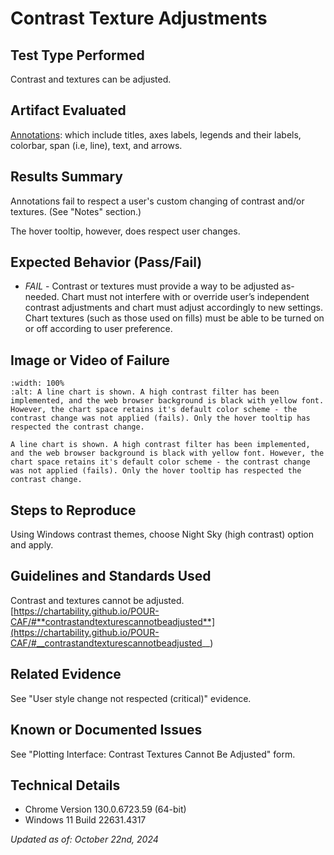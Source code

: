 # Contrast Texture Adjustments

## Test Type Performed

Contrast and textures can be adjusted.

## Artifact Evaluated

[Annotations](https://docs.bokeh.org/en/latest/docs/user_guide/interaction.html): which include titles, axes labels, legends and their labels, colorbar, span (i.e, line), text, and arrows.

## Results Summary

Annotations fail to respect a user's custom changing of contrast and/or textures. (See "Notes" section.)

The hover tooltip, however, does respect user changes.

## Expected Behavior (Pass/Fail)

- _FAIL_ - Contrast or textures must provide a way to be adjusted as-needed. Chart must not interfere with or override user’s independent contrast adjustments and chart must adjust accordingly to new settings. Chart textures (such as those used on fills) must be able to be turned on or off according to user preference.

## Image or Video of Failure

```{figure} ./assets/annotations_contrast-texture-adjustments.png
:width: 100%
:alt: A line chart is shown. A high contrast filter has been implemented, and the web browser background is black with yellow font. However, the chart space retains it's default color scheme - the contrast change was not applied (fails). Only the hover tooltip has respected the contrast change.

A line chart is shown. A high contrast filter has been implemented, and the web browser background is black with yellow font. However, the chart space retains it's default color scheme - the contrast change was not applied (fails). Only the hover tooltip has respected the contrast change.
```

## Steps to Reproduce

Using Windows contrast themes, choose Night Sky (high contrast) option and apply.

## Guidelines and Standards Used

Contrast and textures cannot be adjusted. [https://chartability.github.io/POUR-CAF/#**contrastandtexturescannotbeadjusted**](https://chartability.github.io/POUR-CAF/#__contrastandtexturescannotbeadjusted__)

## Related Evidence

See "User style change not respected (critical)" evidence.

## Known or Documented Issues

See "Plotting Interface: Contrast Textures Cannot Be Adjusted" form.

## Technical Details

- Chrome Version 130.0.6723.59 (64-bit)
- Windows 11 Build 22631.4317

_Updated as of: October 22nd, 2024_

<!-- ## Notes
These results can be viewed in the "Plotting Interface" results, as most of the annotations were tested there.  -->

